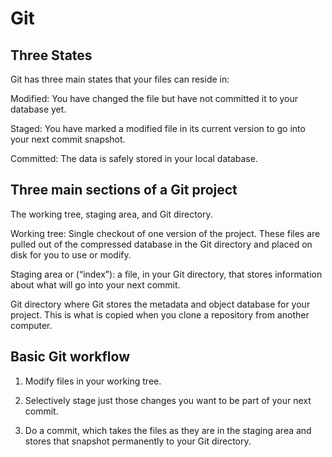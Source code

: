 # Git

## Three States

Git has three main states that your files can reside in:

Modified:
You have changed the file but have not committed it to your database yet.

Staged:
You have marked a modified file in its current version to go into your next commit snapshot.

Committed:
The data is safely stored in your local database.

## Three main sections of a Git project

The working tree, staging area, and Git directory.

Working tree:
Single checkout of one version of the project. These files are pulled out of the compressed database in the Git directory and placed on disk for you to use or modify.

Staging area or (“index”):
a file, in your Git directory, that stores information about what will go into your next commit.

Git directory
where Git stores the metadata and object database for your project. This is what is copied when you clone a repository from another computer.

## Basic Git workflow

1. Modify files in your working tree.

2. Selectively stage just those changes you want to be part of your next commit.

3. Do a commit, which takes the files as they are in the staging area and stores that snapshot permanently to your Git directory.
